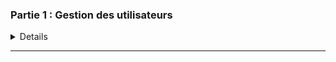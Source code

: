 ### Partie 1 : Gestion des utilisateurs
<details>
##Partie 1 : Gestion des utilisateurs:

Q.1.1.1 Créer l'utilisateur Lionel Lemarchand avec les même attribut de société que **Kelly Rhameur** :
on cemence par trouver le compte de Kelly Rhameur on ouvre notre active derectory > tools > active directory Users and Computer > TTSR.lan >LabUsers > direction RH  ![Image](https://github.com/user-attachments/assets/26a98fff-901b-46d1-8a4f-125f0f1a552f)

pour la creation du compte **Lionel Lemarchand** 
Clique droit sur DirectionDesRessourcesHumaine > New> User> en rentre les information puis on valide a la fin et en clique sur terminer  bien sur on copier les attribue du compte **Kelly Rhameur** et on les colle dans le compte de **Lionel Lemarchand**
![Image](https://github.com/user-attachments/assets/49ede6d2-5b81-477f-b53b-6cb83a76fc1f)




</details>
<HR>
